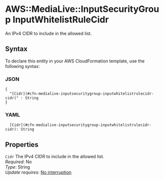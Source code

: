 # AWS::MediaLive::InputSecurityGroup InputWhitelistRuleCidr<a name="aws-properties-medialive-inputsecuritygroup-inputwhitelistrulecidr"></a>

An IPv4 CIDR to include in the allowed list\. 

## Syntax<a name="aws-properties-medialive-inputsecuritygroup-inputwhitelistrulecidr-syntax"></a>

To declare this entity in your AWS CloudFormation template, use the following syntax:

### JSON<a name="aws-properties-medialive-inputsecuritygroup-inputwhitelistrulecidr-syntax.json"></a>

```
{
  "[Cidr](#cfn-medialive-inputsecuritygroup-inputwhitelistrulecidr-cidr)" : String
}
```

### YAML<a name="aws-properties-medialive-inputsecuritygroup-inputwhitelistrulecidr-syntax.yaml"></a>

```
  [Cidr](#cfn-medialive-inputsecuritygroup-inputwhitelistrulecidr-cidr): String
```

## Properties<a name="aws-properties-medialive-inputsecuritygroup-inputwhitelistrulecidr-properties"></a>

`Cidr`  <a name="cfn-medialive-inputsecuritygroup-inputwhitelistrulecidr-cidr"></a>
The IPv4 CIDR to include in the allowed list\.   
*Required*: No  
*Type*: String  
*Update requires*: [No interruption](https://docs.aws.amazon.com/AWSCloudFormation/latest/UserGuide/using-cfn-updating-stacks-update-behaviors.html#update-no-interrupt)